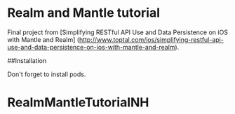 # Realm and Mantle tutorial
Final project from [Simplifying RESTful API Use and Data Persistence on iOS with Mantle and Realm] (http://www.toptal.com/ios/simplifying-restful-api-use-and-data-persistence-on-ios-with-mantle-and-realm).

##Installation

Don't forget to install pods. 
# RealmMantleTutorialNH
